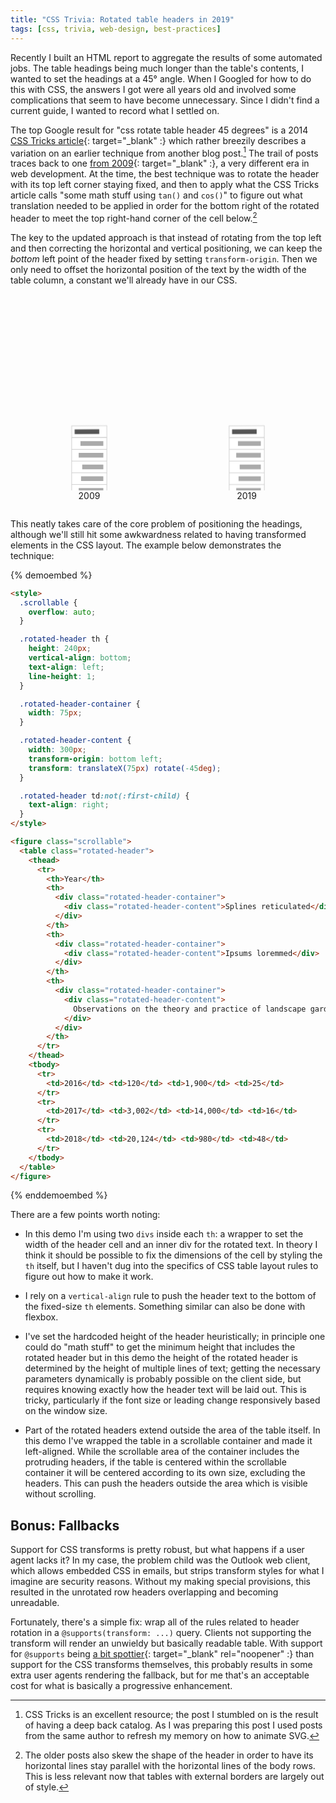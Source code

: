 ```yaml
---
title: "CSS Trivia: Rotated table headers in 2019"
tags: [css, trivia, web-design, best-practices]
---
```


Recently I built an HTML report to aggregate the results of some automated jobs. The table headings being much longer than the table's contents, I wanted to set the headings at a 45° angle. When I Googled for how to do this with CSS, the answers I got were all years old and involved some complications that seem to have become unnecessary. Since I didn't find a current guide, I wanted to record what I settled on.

The top Google result for "css rotate table header 45 degrees" is a 2014 [CSS Tricks article](https://css-tricks.com/rotated-table-column-headers/){: target="_blank" :} which rather breezily describes a variation on an earlier technique from another blog post.[^1] The trail of posts traces back to one [from 2009](http://itpastorn.blogspot.com/2009/05/rotating-column-headers-using-css-only.html){: target="_blank" :}, a very different era in web development. At the time, the best technique was to rotate the header with its top left corner staying fixed, and then to apply what the CSS Tricks article calls "some math stuff using `tan()` and `cos()`" to figure out what translation needed to be applied in order for the bottom right of the rotated header to meet the top right-hand corner of the cell below.[^2]

[^1]: CSS Tricks is an excellent resource; the post I stumbled on is the result of having a deep back catalog. As I was preparing this post I used posts from the same author to refresh my memory on how to animate SVG.

[^2]: The older posts also skew the shape of the header in order to have its horizontal lines stay parallel with the horizontal lines of the body rows. This is less relevant now that tables with external borders are largely out of style.

The key to the updated approach is that instead of rotating from the top left and then correcting the horizontal and vertical positioning, we can keep the *bottom* left point of the header fixed by setting `transform-origin`. Then we only need to offset the horizontal position of the text by the width of the table column, a constant we'll already have in our CSS.

<style>
    /*
     * Common
     */
    .tablerot {
        display: flex;
        justify-content: space-around;
        flex-wrap: wrap;
    }

    .tablerot figcaption {
        text-align: center;
    }

    .tablerot-cell {
        overflow: visible;
    }

    .tablerot-cell-outline {
        fill: white;
        stroke: #ccc;
        stroke-dasharray: 80, 60, 20;
    }
    .tablerot-cell-head .tablerot-cell-outline {
        stroke-dasharray: none;
    }

    .tablerot-cell-placeholder {
        fill: #aaa;
        stroke: none;
    }
    .tablerot-cell-head .tablerot-cell-placeholder {
        fill: #555;
    }

    /*
     * 2009
     */
    .tablerot-old .tablerot-group-head {
        animation: tablerot-old-group-head 3s ease-in-out infinite;
    }
    @keyframes tablerot-old-group-head {
        0%, 45% { transform: translate(0, 0) }
        /*
         * Start the rotation 2% after tablerot-new so that they don't appear
         * to be overly synchronized
         */
        55%, 62% {
            transform: translate(0, 5.85786437627px);
            animation-timing-function: ease-in;
        }
        72% { transform: translate(50px, 5.85786437627px) }
        77% { transform: translate(42px, 5.85786437627px) }
        82% { transform: translate(47px, 5.85786437627px) }
        87%, 100% { transform: translate(45.8578643763px, 5.85786437627px) }
    }

    .tablerot-old use[href="#tablerot-table-head"] {
        animation: tablerot-old-head 3s ease-in infinite;
        transform-origin: 20px 30px;  /* here origin is relative to svg */
    }
    @keyframes tablerot-old-head {
        0% { transform: rotate(0) }
        25%, 100% { transform: rotate(-45deg) }
    }

    .tablerot-trig {
        animation: tablerot-trig 3s ease-in infinite;
        stroke: #E53E3E;
        stroke-dasharray: 50;
        stroke-dashoffset: 50;
        fill: none;
    }
    @keyframes tablerot-trig {
        0%, 25% { stroke-dashoffset: 50; }
        40% { stroke-dashoffset: 0; opacity: 1; }
        55%, 100% { opacity: 0; }
    }

    /*
     * 2019
     */
    .tablerot-new use[href="#tablerot-table-head"] {
        animation: tablerot-new-head 3s ease-in-out infinite;
        transform-origin: 20px 50px;  /* here origin is relative to svg */
    }
    @keyframes tablerot-new-head {
        0% { transform: rotate(0); animation-timing-function: ease-in; }
        25%, 60% { transform: rotate(-45deg); animation-timing-function: ease-in; }
        70% { transform: translateX(65px) rotate(-45deg); }
        75% { transform: translateX(58px) rotate(-45deg); }
        80% { transform: translateX(61px) rotate(-45deg); }
        85%, 100% { transform: translateX(60px) rotate(-45deg); }
    }
</style>

<svg class="hidden">
  <defs>
    <symbol id="tablerot-table-head">
      <svg class="tablerot-cell tablerot-cell-head" x="20" y="30">
        <rect class="tablerot-cell-outline" width="60" height="20" />
        <rect class="tablerot-cell-placeholder" x="5" y="6" width="42" height="8" />
      </svg>
    </symbol>
    <symbol id="tablerot-table-body">
      <svg class="tablerot-cell" x="20" y="50">
        <rect class="tablerot-cell-outline" x="0" y="0" width="60" height="20" />
        <rect class="tablerot-cell-placeholder" x="15" y="6" width="39" height="8" />
      </svg>
      <svg class="tablerot-cell" x="20" y="70">
        <rect class="tablerot-cell-outline" x="0" y="0" width="60" height="20" />
        <rect class="tablerot-cell-placeholder" x="12" y="6" width="42" height="8" />
      </svg>
      <svg class="tablerot-cell" x="20" y="90">
        <rect class="tablerot-cell-outline" x="0" y="0" width="60" height="20" />
        <rect class="tablerot-cell-placeholder" x="18" y="6" width="36" height="8" />
      </svg>
      <svg class="tablerot-cell" x="20" y="110">
        <rect class="tablerot-cell-outline" x="0" y="0" width="60" height="20" />
        <rect class="tablerot-cell-placeholder" x="16" y="6" width="38" height="8" />
      </svg>
      <svg class="tablerot-cell" x="20" y="130">
        <rect class="tablerot-cell-outline" x="0" y="0" width="60" height="20" />
        <rect class="tablerot-cell-placeholder" x="12" y="6" width="42" height="8" />
      </svg>
    </symbol>
  </defs>
</svg>

<div class="tablerot">
  <figure class="tablerot-old">
    <svg width="150" height="150" viewBox="-30 -20 160 160" xmlns="http://www.w3.org/2000/svg">
      <g class="tablerot-group-head">
        <path class="tablerot-trig" d="M 25,30 A 5 5 0 0 1 20 35 L 20,30 v 14.1421356237 h 14.1421356237" />
        <use href="#tablerot-table-head" />
      </g>
      <use href="#tablerot-table-body" />
    </svg>
    <figcaption>2009</figcaption>
  </figure>
  <figure class="tablerot-new">
    <svg width="150" height="150" viewBox="-30 -20 160 160" xmlns="http://www.w3.org/2000/svg">
      <use href="#tablerot-table-head" />
      <use href="#tablerot-table-body" />
    </svg>
    <figcaption>2019</figcaption>
  </figure>
</div>

This neatly takes care of the core problem of positioning the headings, although we'll still hit some awkwardness related to having transformed elements in the CSS layout. The example below demonstrates the technique:

{% demoembed %}
```html
<style>
  .scrollable {
    overflow: auto;
  }

  .rotated-header th {
    height: 240px;
    vertical-align: bottom;
    text-align: left;
    line-height: 1;
  }

  .rotated-header-container {
    width: 75px;
  }

  .rotated-header-content {
    width: 300px;
    transform-origin: bottom left;
    transform: translateX(75px) rotate(-45deg);
  }

  .rotated-header td:not(:first-child) {
    text-align: right;
  }
</style>

<figure class="scrollable">
  <table class="rotated-header">
    <thead>
      <tr>
        <th>Year</th>
        <th>
          <div class="rotated-header-container">
            <div class="rotated-header-content">Splines reticulated</div>
          </div>
        </th>
        <th>
          <div class="rotated-header-container">
            <div class="rotated-header-content">Ipsums loremmed</div>
          </div>
        </th>
        <th>
          <div class="rotated-header-container">
            <div class="rotated-header-content">
              Observations on the theory and practice of landscape gardening
            </div>
          </div>
        </th>
      </tr>
    </thead>
    <tbody>
      <tr>
        <td>2016</td> <td>120</td> <td>1,900</td> <td>25</td>
      </tr>
      <tr>
        <td>2017</td> <td>3,002</td> <td>14,000</td> <td>16</td>
      </tr>
      <tr>
        <td>2018</td> <td>20,124</td> <td>980</td> <td>48</td>
      </tr>
    </tbody>
  </table>
</figure>
```
{% enddemoembed %}

There are a few points worth noting:

* In this demo I'm using two `divs` inside each `th`: a wrapper to set the width of the header cell and an inner div for the rotated text. In theory I think it should be possible to fix the dimensions of the cell by styling the `th` itself, but I haven't dug into the specifics of CSS table layout rules to figure out how to make it work.

* I rely on a `vertical-align` rule to push the header text to the bottom of the fixed-size `th` elements. Something similar can also be done with flexbox.

* I've set the hardcoded height of the header heuristically; in principle one could do "math stuff" to get the minimum height that includes the rotated header but in this demo the height of the rotated header is determined by the height of multiple lines of text; getting the necessary parameters dynamically is probably possible on the client side, but requires knowing exactly how the header text will be laid out. This is tricky, particularly if the font size or leading change responsively based on the window size.

* Part of the rotated headers extend outside the area of the table itself. In this demo I've wrapped the table in a scrollable container and made it left-aligned. While the scrollable area of the container includes the protruding headers, if the table is centered within the scrollable container it will be centered according to its own size, excluding the headers. This can push the headers outside the area which is visible without scrolling.

## Bonus: Fallbacks

Support for CSS transforms is pretty robust, but what happens if a user agent lacks it? In my case, the problem child was the Outlook web client, which allows embedded CSS in emails, but strips transform styles for what I imagine are security reasons. Without my making special provisions, this resulted in the unrotated row headers overlapping and becoming unreadable.

Fortunately, there's a simple fix: wrap all of the rules related to header rotation in a `@supports(transform: ...)` query. Clients not supporting the transform will render an unwieldy but basically readable table. With support for `@supports` being [a bit spottier](https://caniuse.com/#feat=css-featurequeries){: target="_blank" rel="noopener" :} than support for the CSS transforms themselves, this probably results in some extra user agents rendering the fallback, but for me that's an acceptable cost for what is basically a progressive enhancement.
